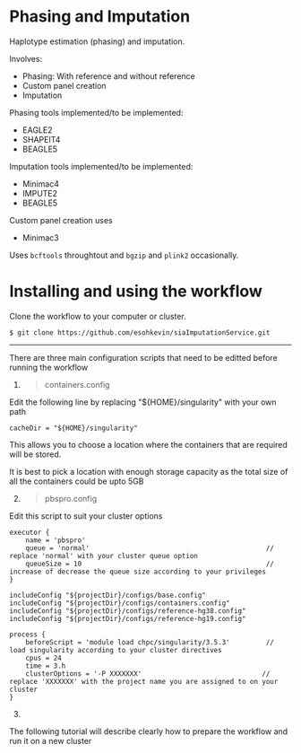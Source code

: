 # Phasing and Imputation
Haplotype estimation (phasing) and imputation.

Involves:

- Phasing: With reference and without reference
- Custom panel creation
- Imputation

Phasing tools implemented/to be implemented:
- EAGLE2
- SHAPEIT4
- BEAGLE5

Imputation tools implemented/to be implemented:
- Minimac4
- IMPUTE2
- BEAGLE5

Custom panel creation uses
- Minimac3

Uses ```bcftools``` throughtout and ```bgzip``` and ```plink2``` occasionally.

# Installing and using the workflow
Clone the workflow to your computer or cluster.
```
$ git clone https://github.com/esohkevin/siaImputationService.git
```
---------------------

There are three main configuration scripts that need to be editted before running the workflow

1) > containers.config

Edit the following line by replacing "${HOME}/singularity" with your own path
```
cacheDir = "${HOME}/singularity"
```
This allows you to choose a location where the containers that are required will be stored.

It is best to pick a location with enough storage capacity as the total size of all the
containers could be upto 5GB

2) > pbspro.config

Edit this script to suit your cluster options
```
executor {
    name = 'pbspro'
    queue = 'normal'                                            // replace 'normal' with your cluster queue option
    queueSize = 10                                              // increase of decrease the queue size according to your privileges 
}

includeConfig "${projectDir}/configs/base.config"
includeConfig "${projectDir}/configs/containers.config"
includeConfig "${projectDir}/configs/reference-hg38.config"
includeConfig "${projectDir}/configs/reference-hg19.config"

process {
    beforeScript = 'module load chpc/singularity/3.5.3'         // load singularity according to your cluster directives
    cpus = 24
    time = 3.h
    clusterOptions = '-P XXXXXXX'                              // replace 'XXXXXXX' with the project name you are assigned to on your cluster
}
``` 

3) > 

The following tutorial will describe clearly how to prepare the workflow and run it on a new cluster

